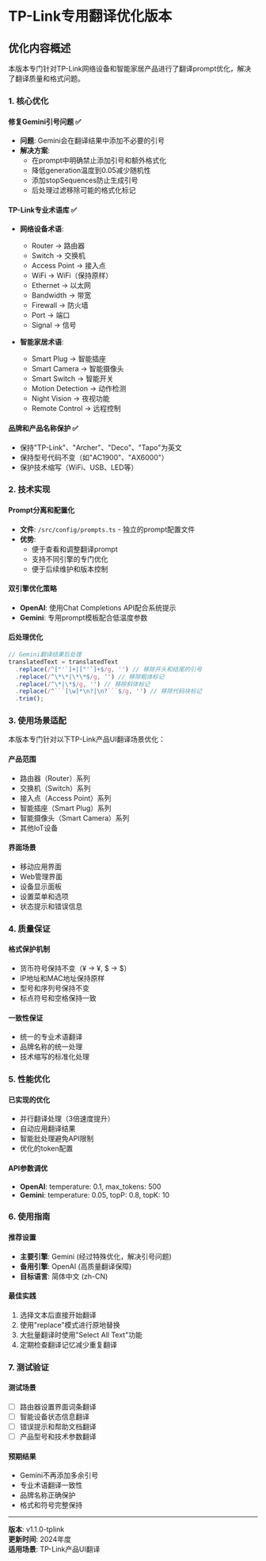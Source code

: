 # TP-Link专用翻译优化版本

## 优化内容概述

本版本专门针对TP-Link网络设备和智能家居产品进行了翻译prompt优化，解决了翻译质量和格式问题。

### 1. 核心优化

#### 修复Gemini引号问题 ✅
- **问题**: Gemini会在翻译结果中添加不必要的引号
- **解决方案**:
  - 在prompt中明确禁止添加引号和额外格式化
  - 降低generation温度到0.05减少随机性
  - 添加stopSequences防止生成引号
  - 后处理过滤移除可能的格式化标记

#### TP-Link专业术语库 ✅
- **网络设备术语**:
  - Router → 路由器
  - Switch → 交换机
  - Access Point → 接入点
  - WiFi → WiFi（保持原样）
  - Ethernet → 以太网
  - Bandwidth → 带宽
  - Firewall → 防火墙
  - Port → 端口
  - Signal → 信号

- **智能家居术语**:
  - Smart Plug → 智能插座
  - Smart Camera → 智能摄像头
  - Smart Switch → 智能开关
  - Motion Detection → 动作检测
  - Night Vision → 夜视功能
  - Remote Control → 远程控制

#### 品牌和产品名称保护 ✅
- 保持"TP-Link"、"Archer"、"Deco"、"Tapo"为英文
- 保持型号代码不变（如"AC1900"、"AX6000"）
- 保护技术缩写（WiFi、USB、LED等）

### 2. 技术实现

#### Prompt分离和配置化
- **文件**: `/src/config/prompts.ts` - 独立的prompt配置文件
- **优势**: 
  - 便于查看和调整翻译prompt
  - 支持不同引擎的专门优化
  - 便于后续维护和版本控制

#### 双引擎优化策略
- **OpenAI**: 使用Chat Completions API配合系统提示
- **Gemini**: 专用prompt模板配合低温度参数

#### 后处理优化
```typescript
// Gemini翻译结果后处理
translatedText = translatedText
  .replace(/^["'`]+|["'`]+$/g, '') // 移除开头和结尾的引号
  .replace(/^\*\*|\*\*$/g, '') // 移除粗体标记
  .replace(/^\*|\*$/g, '') // 移除斜体标记
  .replace(/^```[\w]*\n?|\n?```$/g, '') // 移除代码块标记
  .trim();
```

### 3. 使用场景适配

本版本专门针对以下TP-Link产品UI翻译场景优化：

#### 产品范围
- 路由器（Router）系列
- 交换机（Switch）系列
- 接入点（Access Point）系列
- 智能插座（Smart Plug）系列
- 智能摄像头（Smart Camera）系列
- 其他IoT设备

#### 界面场景
- 移动应用界面
- Web管理界面
- 设备显示面板
- 设置菜单和选项
- 状态提示和错误信息

### 4. 质量保证

#### 格式保护机制
- 货币符号保持不变（¥ → ¥, $ → $）
- IP地址和MAC地址保持原样
- 型号和序列号保持不变
- 标点符号和空格保持一致

#### 一致性保证
- 统一的专业术语翻译
- 品牌名称的统一处理
- 技术缩写的标准化处理

### 5. 性能优化

#### 已实现的优化
- 并行翻译处理（3倍速度提升）
- 自动应用翻译结果
- 智能批处理避免API限制
- 优化的token配置

#### API参数调优
- **OpenAI**: temperature: 0.1, max_tokens: 500
- **Gemini**: temperature: 0.05, topP: 0.8, topK: 10

### 6. 使用指南

#### 推荐设置
- **主要引擎**: Gemini (经过特殊优化，解决引号问题)
- **备用引擎**: OpenAI (高质量翻译保障)
- **目标语言**: 简体中文 (zh-CN)

#### 最佳实践
1. 选择文本后直接开始翻译
2. 使用"replace"模式进行原地替换
3. 大批量翻译时使用"Select All Text"功能
4. 定期检查翻译记忆减少重复翻译

### 7. 测试验证

#### 测试场景
- [ ] 路由器设置界面词条翻译
- [ ] 智能设备状态信息翻译
- [ ] 错误提示和帮助文档翻译
- [ ] 产品型号和技术参数翻译

#### 预期结果
- Gemini不再添加多余引号
- 专业术语翻译一致性
- 品牌名称正确保护
- 格式和符号完整保持

---

**版本**: v1.1.0-tplink  
**更新时间**: 2024年度  
**适用场景**: TP-Link产品UI翻译